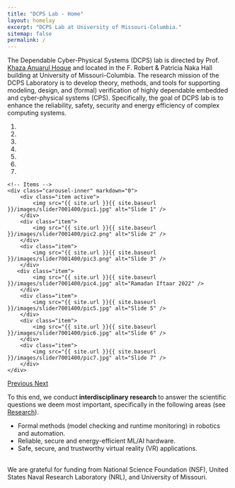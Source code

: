 ```yaml
---
title: "DCPS Lab - Home"
layout: homelay
excerpt: "DCPS Lab at University of Missouri-Columbia."
sitemap: false
permalink: /
---
```


The Dependable Cyber-Physical Systems (DCPS) lab is directed by Prof. [Khaza Anuarul Hoque](https://www.kahoque.com) and located in the F. Robert & Patricia Naka Hall building at University of Missouri-Columbia. The research mission of the DCPS Laboratory is to develop theory, methods, and tools for supporting modeling, design, and (formal) verification of highly dependable embedded and cyber-physical systems (CPS). Specifically, the goal of DCPS lab is to enhance the reliability, safety, security and energy efficiency of complex computing systems.


<div markdown="0" id="carousel" class="carousel slide" data-ride="carousel" data-interval="4000" data-pause="hover" >
    <!-- Menu -->
    <ol class="carousel-indicators">
        <li data-target="#carousel" data-slide-to="0" class="active"></li>
        <li data-target="#carousel" data-slide-to="1"></li>
        <li data-target="#carousel" data-slide-to="2"></li>
        <li data-target="#carousel" data-slide-to="3"></li>
        <li data-target="#carousel" data-slide-to="4"></li>
        <li data-target="#carousel" data-slide-to="5"></li>
        <li data-target="#carousel" data-slide-to="6"></li>
    </ol>

    <!-- Items -->
    <div class="carousel-inner" markdown="0">
        <div class="item active">
            <img src="{{ site.url }}{{ site.baseurl }}/images/slider7001400/pic1.jpg" alt="Slide 1" />
        </div>
        <div class="item">
            <img src="{{ site.url }}{{ site.baseurl }}/images/slider7001400/pic2.png" alt="Slide 2" />
        </div>
        <div class="item">
            <img src="{{ site.url }}{{ site.baseurl }}/images/slider7001400/pic3.png" alt="Slide 3" />
        </div>
       <div class="item">
            <img src="{{ site.url }}{{ site.baseurl }}/images/slider7001400/pic4.jpg" alt="Ramadan Iftaar 2022" />
        </div>
        <div class="item">
            <img src="{{ site.url }}{{ site.baseurl }}/images/slider7001400/pic5.jpg" alt="Slide 5" />
        </div>
        <div class="item">
            <img src="{{ site.url }}{{ site.baseurl }}/images/slider7001400/pic6.jpg" alt="Slide 6" />
        </div>
        <div class="item">
            <img src="{{ site.url }}{{ site.baseurl }}/images/slider7001400/pic7.jpg" alt="Slide 7" />
        </div>
    </div>
  <a class="left carousel-control" href="#carousel" role="button" data-slide="prev">
    <span class="glyphicon glyphicon-chevron-left" aria-hidden="true"></span>
    <span class="sr-only">Previous</span>
  </a>
  <a class="right carousel-control" href="#carousel" role="button" data-slide="next">
    <span class="glyphicon glyphicon-chevron-right" aria-hidden="true"></span>
    <span class="sr-only">Next</span>
  </a>
</div>




To this end, we conduct <b> interdisciplinary research </b> to answer the scientific questions we deem most important, specifically in the following areas (see [Research](research)).

<ul style="list-style-type:disc;">
<li>Formal methods (model checking and runtime monitoring) in robotics and automation.</li>
<li>Reliable, secure and energy-efficient ML/AI hardware. </li>    
<li>Safe, secure, and trustworthy virtual reality (VR) applications.</li>   
</ul>


<br> We are grateful for funding from National Science Foundation (NSF), United States Naval Research Laboratory (NRL), and University of Missouri.

